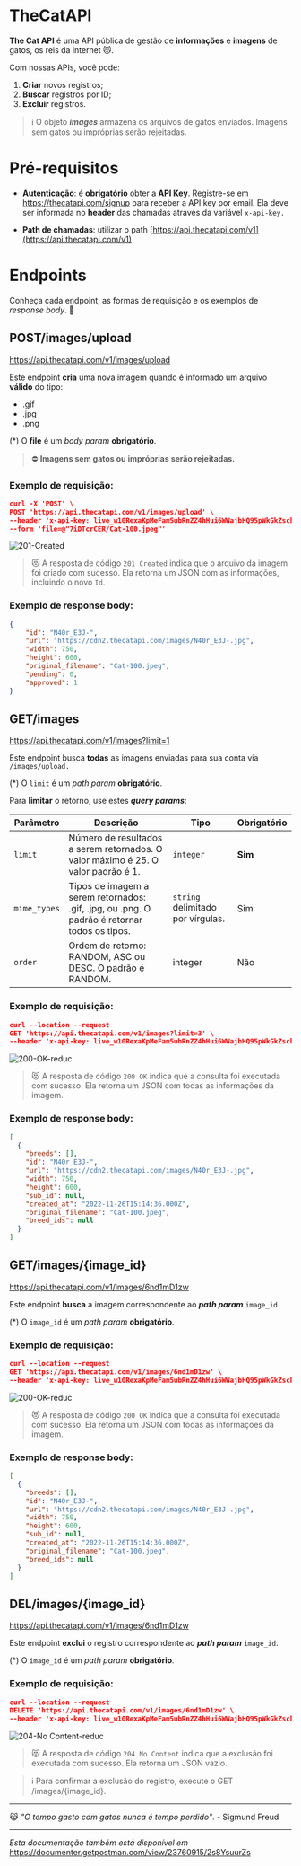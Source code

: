 # TheCatAPI
**The Cat API** é uma API pública de gestão de **informações** e **imagens** de gatos, os reis da internet 🐱.  

Com nossas APIs, você pode:

1.  **Criar** novos registros;
2.  **Buscar** registros por ID;
3.  **Excluir** registros.

> ℹ️ O objeto **_images_** armazena os arquivos de gatos enviados. Imagens sem gatos ou   impróprias serão rejeitadas.

# Pré-requisitos

-   **Autenticação**: é **obrigatório** obter a **API Key**. 
Registre-se em https://thecatapi.com/signup para receber a API key por email.
Ela deve ser informada no **header** das chamadas através da variável `x-api-key.`

-   **Path de chamadas**: utilizar o path [https://api.thecatapi.com/v1](https://api.thecatapi.com/v1)

# Endpoints

Conheça cada endpoint, as formas de requisição e os exemplos de *response body*. 🐾

## POST/images/upload

https://api.thecatapi.com/v1/images/upload

Este endpoint **cria** uma nova imagem quando é informado um arquivo **válido** do tipo:

-   .gif    
-   .jpg    
-   .png    

(*) O **file** é um _body param_  **obrigatório**.

> ⛔ **Imagens sem gatos ou impróprias serão rejeitadas.**

### Exemplo de requisição:

``` json 
curl -X 'POST' \
POST 'https://api.thecatapi.com/v1/images/upload' \
--header 'x-api-key: live_w10RexaKpMeFam5ubRnZZ4hHui6WWajbHQ95pWkGkZsch9kAxa6nSodlPSJ5PnBj' \
--form 'file=@"7iDTcrCER/Cat-100.jpeg"'
```

![201-Created](https://user-images.githubusercontent.com/27686944/204299738-5dfb178e-0c50-4bc1-b5d2-c5cba44fedfb.jpeg)

> 😻 A resposta de código `201 Created` indica que o arquivo da imagem foi criado com sucesso. Ela retorna um JSON com as informações, incluindo o novo `Id`.

### Exemplo de response body:
``` json 
{
    "id": "N40r_E3J-",
    "url": "https://cdn2.thecatapi.com/images/N40r_E3J-.jpg",
    "width": 750,
    "height": 600,
    "original_filename": "Cat-100.jpeg",
    "pending": 0,
    "approved": 1
}
```
## GET/images

https://api.thecatapi.com/v1/images?limit=1

Este endpoint busca **todas** as imagens enviadas para sua conta via `/images/upload.`

(*) O `limit` é um _path param_  **obrigatório**.

Para **limitar** o retorno, use estes _**query params**_:

| Parâmetro	 | Descrição |  Tipo | Obrigatório |
|--|--|--|--|
| `limit` | Número de resultados a serem retornados. O valor máximo é 25. O valor padrão é 1. | `integer` | **Sim**
| `mime_types` | Tipos de imagem a serem retornados: .gif, .jpg, ou .png. O padrão é retornar todos os tipos. | `string` delimitado por vírgulas. | Sim
| `order` | Ordem de retorno: RANDOM, ASC ou DESC. O padrão é RANDOM. | integer | Não

### Exemplo de requisição:

``` json 
curl --location --request 
GET 'https://api.thecatapi.com/v1/images?limit=3' \ 
--header 'x-api-key: live_w10RexaKpMeFam5ubRnZZ4hHui6WWajbHQ95pWkGkZsch9kAxa6nSodlPSJ5PnBj'
```

![200-OK-reduc](https://user-images.githubusercontent.com/27686944/204300801-4c2dd4bb-509a-4fe3-8f24-951f39150728.jpeg)


> 😻 A resposta de código `200 OK` indica que a consulta foi executada com sucesso. Ela retorna um JSON com todas as informações da imagem.

### Exemplo de response body:

``` json 
[
  {
    "breeds": [],
    "id": "N40r_E3J-",
    "url": "https://cdn2.thecatapi.com/images/N40r_E3J-.jpg",
    "width": 750,
    "height": 600,
    "sub_id": null,
    "created_at": "2022-11-26T15:14:36.000Z",
    "original_filename": "Cat-100.jpeg",
    "breed_ids": null
  }
]
```

## GET/images/{image_id}

https://api.thecatapi.com/v1/images/6nd1mD1zw

Este endpoint **busca** a imagem correspondente ao _**path param**_  `image_id`.

(*) O `image_id` é um _path param_  **obrigatório**.

### Exemplo de requisição:

``` json 
curl --location --request 
GET 'https://api.thecatapi.com/v1/images/6nd1mD1zw' \ 
--header 'x-api-key: live_w10RexaKpMeFam5ubRnZZ4hHui6WWajbHQ95pWkGkZsch9kAxa6nSodlPSJ5PnBj'
```
![200-OK-reduc](https://user-images.githubusercontent.com/27686944/204300864-71bca146-bcaa-435c-9b59-d8e9cfc1a232.jpeg)


> 😻 A resposta de código `200 OK` indica que a consulta foi executada com sucesso. Ela retorna um JSON com todas as informações da imagem.

### Exemplo de response body:

``` json 
[
  {
    "breeds": [],
    "id": "N40r_E3J-",
    "url": "https://cdn2.thecatapi.com/images/N40r_E3J-.jpg",
    "width": 750,
    "height": 600,
    "sub_id": null,
    "created_at": "2022-11-26T15:14:36.000Z",
    "original_filename": "Cat-100.jpeg",
    "breed_ids": null
  }
]
```

## DEL/images/{image_id}

https://api.thecatapi.com/v1/images/6nd1mD1zw

Este endpoint **exclui** o registro correspondente ao _**path param**_  `image_id`.

(*) O `image_id` é um _path param_  **obrigatório**.

### Exemplo de requisição:

``` json 
curl --location --request 
DELETE 'https://api.thecatapi.com/v1/images/6nd1mD1zw' \ 
--header 'x-api-key: live_w10RexaKpMeFam5ubRnZZ4hHui6WWajbHQ95pWkGkZsch9kAxa6nSodlPSJ5PnBj'
```
![204-No Content-reduc](https://user-images.githubusercontent.com/27686944/204301141-50031ac7-ad10-4e9f-8ce7-2872c7fc5cb8.jpeg)


> 😻 A resposta de código `204 No Content` indica que a exclusão foi executada com sucesso. Ela retorna um JSON vazio.

> ℹ️ Para confirmar a exclusão do registro, execute o GET /images/{image_id}.

***
😹  *"O tempo gasto com gatos nunca é tempo perdido"*. - Sigmund Freud

***

_Esta documentação também está disponível em_ https://documenter.getpostman.com/view/23760915/2s8YsuurZs

